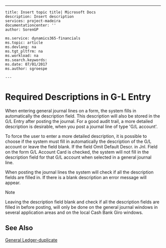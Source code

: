 ---
    title: Insert topic title| Microsoft Docs
    description: Insert description
    services: project-madeira
    documentationcenter: ''
    author: SorenGP

    ms.service: dynamics365-financials
    ms.topic: article
    ms.devlang: na
    ms.tgt_pltfrm: na
    ms.workload: na
    ms.search.keywords:
    ms.date: 07/01/2017
    ms.author: sgroespe

    ---
# Required Descriptions in G-L Entry
When entering general journal lines on a form, the system fills in automatically the description field. This description will also be stored in the G\/L Entry after posting the journal. For a good audit trail, a more detailed description is desirable, when you post a journal line of type 'G\/L account'.  
  
 To force the user to enter a more detailed description, it is possible to choose if the system must fill in automatically the description of the G\/L account or leave the field blank. If the field Omit Default Descr. in Jnl. Field on the form G\/L Account Card is checked, the system will not fill in the description field for that G\/L account when selected in a general journal line.  
  
 When posting the journal lines the system will check if all the description fields are filled in. If there is a blank description an error message will appear.  
  
> [!NOTE]  
>  Leaving the description field blank and check if all the description fields are filled in before posting, will only be done on the general journal windows in several application areas and on the local Cash Bank Giro windows.  
  
## See Also  
 [General Ledger-duplicate](../../LocalFunctionalityForMicrosoftDynamicsNav2016/Netherlands/general-ledger-duplicate.md)